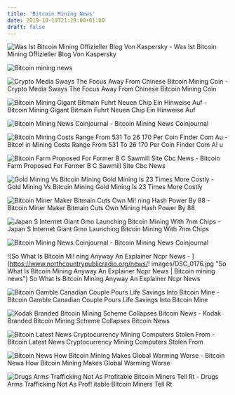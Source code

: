 ```yaml
---
title: 'Bitcoin Mining News'
date: 2019-10-19T21:29:00+01:00
draft: false
---
```


![Was Ist Bitcoin Mining Offizieller Blog Von Kaspersky - ](https://media.kasperskydaily.com/wp-content/uploads/sites/92/2017/07/20113149/mining-easy-explanation-featured.jpg "Was Ist Bitcoin Mining Offizieller Blog Von Kaspersky | Bitcoin mining news") Was Ist Bitcoin Mining Offizieller Blog Von Kaspersky

![Bitcoin mining news](http://www.coinnewsasia.com/wp-content/uploads/2018/05/Bitcoin-Mining-China.jpg "Bitcoin mining news") 

![Crypto Media Sways The Focus Away From Chinese Bitcoin Mining Coin - ](http://www.coinnewsasia.com/wp-content/uploads/2018/05/Bitcoin-Mining-China.jpg "Crypto Media Sways The Focus Away From Chinese Bitcoin Mining Coin | Bitcoin mining news") Crypto Media Sways The Focus Away From Chinese Bitcoin Mining Coin

![Bitcoin Mining Gigant Bitmain Fuhrt Neuen Chip Ein Hinweise Auf - ](https://cmm.gg/news/wp-content/uploads/2019/02/qz-bitmain-cover-1068x668.jpg "Bitcoin Mining Gigant Bitmain Fuhrt Neuen Chip Ein Hinweise Auf | Bitcoin mining news") Bitcoin Mining Gigant Bitmain Fuhrt Neuen Chip Ein Hinweise Auf

![Bitcoin Mining News Coinjournal - ](https://coinjournal.net/wp-content/uploads/2018/09/Antminer-S9-Bitmain-265x198.jpg "Bitcoin Mining News Coinjournal | Bitcoin mining news") Bitcoin Mining News Coinjournal

![Bitcoin Mining Costs Range From 531 To 26 170 Per Coin Finder Com Au - ](https://d1ic4altzx8ueg.cloudfront.net/finder-au/wp-uploads/2018/02/shutterstock-crypto-mining-bitcoin-738x410.jpg "Bitcoin Mining Costs Range From 531 To 26 170 Per Coin Finder Com Au | Bitcoin mining news") Bitco! in Mining Costs Range From 531 To 26 170 Per Coin Finder Com A! u

![Bitcoin Farm Proposed For Former B C Sawmill Site Cbc News - ](https://i.cbc.ca/1.4566168.1520449879!/fileImage/httpImage/image.jpg_gen/derivatives/16x9_780/markets-bitcoin-mining.jpg "Bitcoin Farm Proposed For Former B C Sawmill Site Cbc News | Bitcoin mining news") Bitcoin Farm Proposed For Former B C Sawmill Site Cbc News

![Gold Mining Vs Bitcoin Mining Gold Mining Is 23 Times More Costly - ](https://www.cryptolinenews.com/wp-content/uploads/2019/03/bitcoin-mining.jpg "Gold Mining Vs Bitcoin Mining Gold Mining Is 23 Times More Costly | Bitcoin mining news") Gold Mining Vs Bitcoin Mining Gold Mining Is 23 Times More Costly

![Bitcoin Miner Maker Bitmain Cuts Own Mi!   ning Hash Power By 88 - ](https://www.notebookcheck.net/fileadmin/Notebooks/News/_nc3/cryptocurrency_mining_asic_miner.jpg "Bitcoin Miner Maker Bitmain Cuts Own Mining Hash Power By 88 | Bitcoin mining news") Bitcoin Miner Maker Bitmain Cuts Own Mining Hash Power By 88

![Japan S Internet Giant Gmo Launching Bitcoin Mining With 7nm Chips - ](https://news.bitcoin.com/wp-content/uploads/2017/09/Japan%E2%80%99s-Internet-Giant-GMO-Launching-Bitcoin-Mining-with-7nm-Chips-1520x1024.png "Japan S Internet Giant Gmo Launching Bitcoin Mining With 7nm Chips | Bitcoin mining news") Japan S Internet Giant Gmo Launching Bitcoin Mining With 7nm Chips

![Bitcoin Mining News Coinjournal - ](https://coinjournal.net/wp-content/uploads/2018/11/Coinmine-One-265x198.png "Bitcoin Mining News Coinjournal | Bitcoin mining news") Bitcoin Mining News Coinjournal

![So What Is Bitcoin Mi!   ning Anyway An Explainer Ncpr News - ](https://www.northcountrypublicradio.org/news/!   images/DSC_0176.jpg "So What Is Bitcoin Mining Anyway An Explainer Ncpr News | Bitcoin mining news") So What Is Bitcoin Mining Anyway An Explainer Ncpr News

![Bitcoin Gamble Canadian Couple Pours Life Savings Into Bitcoin Mine - ](https://i.cbc.ca/1.4436182.1512593244!/fileImage/httpImage/image.jpg_gen/derivatives/16x9_780/dan-ingram.jpg "Bitcoin Gamble Canadian Couple Pours Life Savings Into Bitcoin Mine | Bitcoin mining news") Bitcoin Gamble Canadian Couple Pours Life Savings Into Bitcoin Mine

![Kodak Branded Bitcoin Mining Scheme Collapses Bitcoin News - ](https://news.bitcoin.com/wp-content/uploads/2018/07/kodak-display-1520x1024.png "Kodak Branded Bitcoin Mining Scheme Collapses Bitcoin News | Bitcoin mining news") Kodak Branded Bitcoin Mining Scheme Collapses Bitcoin News

 ![Bitcoin Latest News Cryptocurrency Mining Computers Stolen From - ](https://cdn.images.express.co.uk/img/dynamic/22/590x/Bitcoin-mining-928742.jpg "Bitcoin Latest News Cryptocurrency Mining Computers Stolen From | Bitcoin mining news") Bitcoin Latest News Cryptocurrency Mining Computers Stolen From

![Bitcoin News How Bitcoin Mining Makes Global Warming Worse - ](https://cdn.images.express.co.uk/img/dynamic/22/750x445/1038556.jpg "Bitcoin News How Bitcoin Mining Makes Global Warming Worse | Bitcoin mining news") Bitcoin News How Bitcoin Mining Makes Global Warming Worse

![Drugs Arms Trafficking Not As Profitable Bitcoin Miners Tell Rt - ](https://cdni-rt.secure2.footprint.net/files/2017.09/article/59be7e50fc7e93d16c8b4567.jpg "Drugs Arms Trafficking Not As Profitable Bitcoin Miner!   s Tell Rt | Bitcoin mining news") Drugs Arms Trafficking Not As Prof! itable Bitcoin Miners Tell Rt
